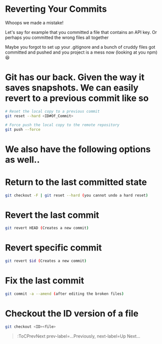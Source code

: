 # Reverting Your Commits

Whoops we made a mistake!

Let's say for example that you committed a file that contains an API key. Or perhaps you committed the wrong files all together

Maybe you forgot to set up your .gitignore and a bunch of cruddy files got committed and pushed and you project is a mess now (looking at you npm) 😆

# Git has our back. Given the way it saves snapshots. We can easily revert to a previous commit like so

``` bash
# Reset the local copy to a previous commit
git reset --hard <ID#Of_Commit>

# Force push the local copy to the remote repository
git push --force
```

# We also have the following options as well..

# Return to the last committed state
``` bash
git checkout -F | git reset --hard (you cannot undo a hard reset)
```

# Revert the last commit

``` bash
git revert HEAD (Creates a new commit)
```
# Revert specific commit

```bash
git revert $id (Creates a new commit)
```

# Fix the last commit
```bash
git commit -a --amend (after editing the broken files)
```

# Checkout the ID version of a file
```bash
git checkout <ID><file>

```

> :ToCPrevNext prev-label=...Previously, next-label=Up Next...
